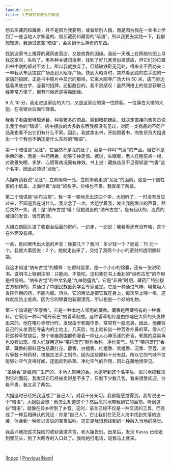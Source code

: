 ```yaml
---
layout: post
title: 关于藏药和藏香的暗语
---
```


想去买藏药和藏香，并不是因为我要用，或者给别人捎，而是因为我在一本书上学到了一些当地人才知道的、购买藏药和藏香的“暗语”，所以我要去实践一下。我很想知道，我通过这些“暗语”，会买到什么神奇的东西。

找到这家书上推荐的藏药直营店，又是依靠的因缘。我前一天晚上在网络地图上寻找这家店，失败了。用各种关键词搜索，找到了好几家类似直营店，但它们的位置和书中说的都对不太上，所以我就放弃了。但踏破铁鞋无觅处，得来全不费功夫：一早我从布达拉宫广场走到大昭寺广场。快到大昭寺时，突然看到路的右手边的一家店的招牌，正是书中照片中显示的那样。它离大昭寺广场大约 50 米，店门旁边挂着黑底白字、竖着的招牌，还挺醒目的。我不禁感叹：虽然网络上的信息获取已经非常方便了，但有时候还是得靠因缘。

9 点 10 分，我走进这家店的大门，又是这家店的第一位顾客。一位穿白大褂的大姐，在收银台后面忙碌着。

我看了看店里琳琅满目、种类繁多的商品，感到眼花缭乱，就决定直接向售货员说出我学会的“暗语”。店中摆放的大多数东西我都没有见过，对同一类商品的不同产品我也看不出它们有什么不同。因此，我就拿出书，开始照着书，向售货员大姐说出一个个我也不确定是什么东西的“暗语”。

第一个暗语是“龙肚”。它当然不是龙的肚子，而是一种叫“气香”的产品。但它不是供佛的香，而是一种药用香，能够宁神定惊。据说，失眠者、老人在睡前点一根，对改善失眠、多梦、心慌等病况颇有神效。书上说：藏族店员不见得知道“气香”这个名字，因此必须说“龙肚”。

大姐听到我说”龙肚“，立刻眼睛一亮，立刻带我走到“龙肚”的面前。这是一个圆柱型的小纸盒，上面标着“龙肚”的名字。价格也不贵。我就拿了两盒。

第二个暗语是“纳布古觉”。我一字一顿地念出这四个字。大姐听了，一时没有反应过来，不知道我在说什么。我又念了一次。大姐学着我，发出我刚发出的声音，然后突然一笑，说：是”纳布古觉“哦！但她说出的”纳布古觉“，是有起伏的、连贯的藏语的发音，很有韵律。

大姐立刻回头进了收银台后面的房间，一边走，一边说：我看看还有没有哈，这个在外面没有摆。

一会，房间里传出大姐的声音：你要几个？我问：多少钱一个？她说：15 元一个。我就大着胆说：2 个。她就走出来了，交给了我两个小小的密封的透明塑料袋。

我这才知道“纳布古觉”的模样：在塑料袋里，是一个小小的锦囊，还有一张说明书。说明书上特别注明：只能闻，不能吃。这和我在书上看到的“纳布古觉”的作用是相符的。“纳布古觉”的中文名是“九味防瘟丸”。它是“非典”时期，藏药厂特别按古方制作的，并通过了中国民族医药学会专家鉴定。它是一种通过气味、嗅觉吸入发挥作用的药，不能内服。所以，它的用法是把它戴在身上，每天早上嗅一嗅，这样就能防止疫病。因为它的锦囊包装很漂亮，所以也是一个好的礼物。

第三个暗语是“圣康香”。它是一种本地人常用的藏香。藏香是西藏特有的一种香料。它采用一种叫“噶丹莰巴”的香草制成。这种香草相传是由宗喀巴大师的头发种出来的。他在噶丹寺修行时，发现由于邪魔作祟，常常有一股恶臭，因此，他便将自己的头发洒在寺庙内的土地上。几天后，地上就长出一种芳香扑鼻的草。僧人们将这种草焚烧后，整个寺庙周围都弥漫着一种让人心神荡漾的奇香，邪魔的腐臭再也没有出现。僧人们就用这种“噶丹莰巴”制作香料，净化空气。除了“噶丹莰巴”香草，藏香的原料还包括藏红花、麝香、白檀香、红檀香、紫檀香、沉香、豆蔻、冰片等数十种药材，根据古法手工制作。因为这些原料十分有益，所以它的气味不仅能够让空气变得好闻，还能起到杀菌、净化空气的作用，因此在藏地很常见。

“圣康香”是藏药厂生产的，本地人常用的香。大姐听到这个名字后，高兴地把我领到它的面前。我发现它已经被卖得差不多了，只剩下少数几包，看来很受欢迎。价格不贵，我又买了两包。

大姐这时已经把我当成了“自己人”，对我十分亲切。我都能感觉得到，我每说出一个”暗语“，大姐就会想：他怎么知道这个？然后高兴地带我到它的面前。听到这些“暗语”，就像在异乡听到了乡音。这时，语言已经不仅是一种交流的工具，而且成了一种互相确认的凭证：你是“自己人”。它让我们在茫茫人海中找到失落的连接，体会到一种难以言说的宝贵滋味。这正是我很想找到的一种融入当地的感觉。

我高兴地把这次探险的收获装进背包，和大姐告别。出来后，发现 Kassy 已经走到我前头，到了大昭寺的入口处了。我给她打电话，说我马上就来。

<br/>

|[Index](../) | [Previous](15-tiancha)|[Next](17-dazhaosi-wai)|
